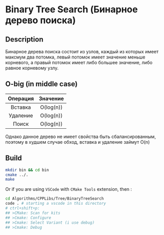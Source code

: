 # Binary Tree Search (Бинарное дерево поиска)

## Description

Бинарное дерева поиска состоит из узлов, каждый из которых имеет максмум два потомка, левый потомок имеет значение меньше корневого, а правый потомок имеет либо большее значение, либо равное корневому узлу.

## O-big (in middle case)

|Операция|Значение|
| :---:  | :---:  |
|Вставка|O(log(n))|
|Удаление|O(log(n))|
|Поиск|O(log(n))|

Однако данное дерево не имеет свойства быть сбалансированным, поэтому в худшем случае обход, вставка и удаление займут O(n)

## Build

```bash
mkdir bin && cd bin
cmake ../.
make
```
Or if you are using `VSCode` with `CMake Tools` extension, then :
```bash
cd Algorithms/CPPLibs/Tree/BinaryTreeSearch
code . # starting a vscode in this directory
# ctrl+shift+p:
## >CMake: Scan for kits
## >Cmake: Configure 
## >Cmake: Select Variant (i use debug)
## >Cmake: Debug
```